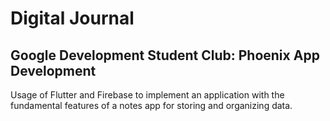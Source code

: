 # Digital Journal

## Google Development Student Club: Phoenix App Development

Usage of Flutter and Firebase to implement an application with the fundamental features of a notes app for storing and organizing data.
